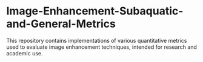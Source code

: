 # Image-Enhancement-Subaquatic-and-General-Metrics
This repository contains implementations of various quantitative metrics used to evaluate image enhancement techniques, intended for research and academic use.

